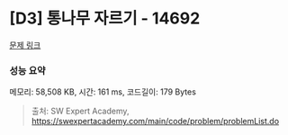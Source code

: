 # [D3] 통나무 자르기 - 14692 

[문제 링크](https://swexpertacademy.com/main/code/problem/problemDetail.do?contestProbId=AYJW0g-qlO8DFASv) 

### 성능 요약

메모리: 58,508 KB, 시간: 161 ms, 코드길이: 179 Bytes



> 출처: SW Expert Academy, https://swexpertacademy.com/main/code/problem/problemList.do